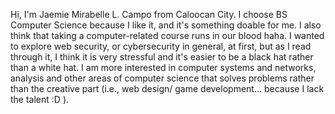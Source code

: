 Hi, I'm Jaemie Mirabelle L. Campo from Caloocan City.
I choose BS Computer Science because I like it, and it's something doable for me. I also think that taking a computer-related course runs in our blood haha. 
I wanted to explore web security, or cybersecurity in general, at first, but as I read through it, I think it is very stressful and it's easier to be a black hat rather than a white hat. I am more interested in computer systems and networks, analysis and other areas of computer science that solves problems rather than the creative part (i.e., web design/ game development... because I lack the talent :D ).
